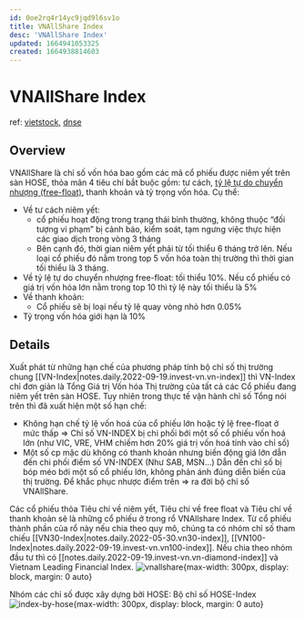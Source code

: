 ```yaml
---
id: 0oe2rq4r14yc9jqd9l6sv1o
title: VNAllShare Index
desc: 'VNAllShare Index'
updated: 1664941053325
created: 1664938814603
---
```

# VNAllShare Index

ref: [vietstock](https://vietstock.vn/2020/08/tim-hieu-ve-vnallshare-index-3358-783742.htm), [dnse](https://www.dnse.com.vn/hoc/vnallshare-la-gi)

## Overview

VNAllShare là chỉ số vốn hóa bao gồm các mã cổ phiếu được niêm yết trên sàn HOSE, thỏa mãn 4 tiêu chí bắt buộc gồm: tư cách, [tỷ lệ tự do chuyển nhượng (free-float)](https://www.dnse.com.vn/hoc/free-float-la-gi), thanh khoản và tỷ trọng vốn hóa. Cụ thể:
- Về tư cách niêm yết: 
    - cổ phiếu hoạt động trong trạng thái bình thường, không thuộc “đối tượng vi phạm” bị cảnh báo, kiểm soát, tạm ngưng việc thực hiện các giao dịch trong vòng 3 tháng
    - Bên cạnh đó, thời gian niêm yết phải từ tối thiểu 6 tháng trở lên. Nếu loại cổ phiếu đó nằm trong top 5 vốn hóa toàn thị trường thì thời gian tối thiểu là 3 tháng.
- Về tỷ lệ tự do chuyển nhượng free-float: tối thiểu 10%. Nếu cổ phiếu có giá trị vốn hóa lớn nằm trong top 10 thì tỷ lệ này tối thiểu là 5%
- Về thanh khoản:
    - Cổ phiếu sẽ bị loại nếu tỷ lệ quay vòng nhỏ hơn 0.05%
- Tỷ trọng vốn hóa giới hạn là 10%

## Details

Xuất phát từ những hạn chế của phương pháp tính bộ chỉ số thị trường chung [[VN-Index|notes.daily.2022-09-19.invest-vn.vn-index]] thì VN-Index chỉ đơn giản là Tổng Giá trị Vốn hóa Thị trường của tất cả các Cổ phiếu đang niêm yết trên sàn HOSE. Tuy nhiên trong thực tế vận hành chỉ số Tổng nói trên thì đã xuất hiện một số hạn chế:
- Không hạn chế tỷ lệ vốn hoá của cổ phiếu lớn hoặc tỷ lệ free-float ở mức thấp => Chỉ số VN-INDEX bị chi phối bới một số cổ phiếu vốn hoá lớn (như VIC, VRE, VHM chiếm hơn 20% giá trị vốn hoá tính vào chỉ số)
- Một số cp mặc dù không có thanh khoản nhưng biến động giá lớn dẫn đến chi phối điểm số VN-INDEX (Như SAB, MSN…)
Dẫn đến chỉ số bị bóp méo bới một số cổ phiếu lớn, không phản ánh đúng diễn biến của thị trường. Để khắc phục nhược điểm trên => ra đời bộ chỉ số VNAllShare.

Các cổ phiếu thỏa Tiêu chí về niêm yết, Tiêu chí về free float và Tiêu chí về thanh khoản sẽ là những cổ phiếu ở trong rổ VNAllshare Index. Từ cổ phiếu thành phần của rổ này nếu chia theo quy mô, chúng ta có nhóm chỉ số tham chiếu [[VN30-Index|notes.daily.2022-05-30.vn30-index]], [[VN100-Index|notes.daily.2022-09-19.invest-vn.vn100-index]]. Nếu chia theo nhóm đầu tư thì có [[notes.daily.2022-09-19.invest-vn.vn-diamond-index]] và Vietnam Leading Financial Index.
![vnallshare](https://image.vietstock.vn/2020/08/08/vnx-etf-ky-3-2.png){max-width: 300px, display: block, margin: 0 auto}

Nhóm các chỉ số được xây dựng bởi HOSE: Bộ chỉ số HOSE-Index
![index-by-hose](https://image.vietstock.vn/2020/07/18/etf-la-gi-ky-2-05.png){max-width: 300px, display: block, margin: 0 auto}